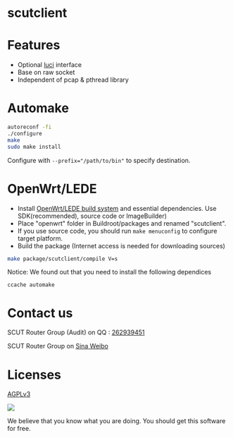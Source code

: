 scutclient
=================

# Features

* Optional [luci](https://github.com/scutclient/luci-app-scutclient) interface
* Base on raw socket
* Independent of pcap & pthread library

# Automake

```bash
autoreconf -fi
./configure
make
sudo make install
```
Configure with `--prefix="/path/to/bin"` to specify destination.

# OpenWrt/LEDE

* Install [OpenWrt/LEDE build system](https://wiki.openwrt.org/doc/howto/buildroot.exigence) and essential dependencies. Use SDK(recommended), source code or ImageBuilder)
* Place "openwrt" folder in Buildroot/packages and renamed "scutclient".
* If you use source code, you should run `make menuconfig` to configure target platform.
* Build the package (Internet access is needed for downloading sources)
```bash
make package/scutclient/compile V=s
```

Notice: We found out that you need to install the following dependices
```
ccache automake
```

# Contact us

SCUT Router Group (Audit) on QQ : [262939451](http://jq.qq.com/?_wv=1027&k=2EzygcA)

SCUT Router Group on [Sina Weibo](http://weibo.com/u/5148048459)

# Licenses

[AGPLv3](https://www.gnu.org/licenses/agpl-3.0.html)

![](https://www.gnu.org/graphics/agplv3-155x51.png)

We believe that you know what you are doing. You should get this software for free.
